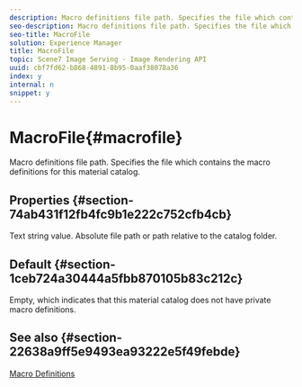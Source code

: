 ```yaml
---
description: Macro definitions file path. Specifies the file which contains the macro definitions for this material catalog.
seo-description: Macro definitions file path. Specifies the file which contains the macro definitions for this material catalog.
seo-title: MacroFile
solution: Experience Manager
title: MacroFile
topic: Scene7 Image Serving - Image Rendering API
uuid: cbf7fd62-b868-4891-8b95-0aaf38078a36
index: y
internal: n
snippet: y
---
```


# MacroFile{#macrofile}

Macro definitions file path. Specifies the file which contains the macro definitions for this material catalog.

## Properties {#section-74ab431f12fb4fc9b1e222c752cfb4cb}

Text string value. Absolute file path or path relative to the catalog folder.

## Default {#section-1ceb724a30444a5fbb870105b83c212c}

Empty, which indicates that this material catalog does not have private macro definitions.

## See also {#section-22638a9ff5e9493ea93222e5f49febde}

[Macro Definitions](../../../../../ir-api/material-cat/image-rendering-api-ref/c-ir-material-catalog/c-ir-macro-definition-reference/c-ir-macro-definition-reference.md#concept-477b77fa187147bfa55fa67134d4a453) 
